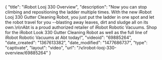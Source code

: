 {
    "title": "iRobot Looj 330 Overview",
    "description": "Now you can stop climbing and repositioning the ladder multiple times. With the new iRobot Looj 330 Gutter Cleaning Robot, you just put the ladder in one spot and let the robot travel for you --blasting away leaves, dirt and sludge all on its own.\n\nAbt is a proud authorized retailer of iRobot Robotic Vacuums. Shop for the iRobot Look 330 Gutter Cleaning Robot as well as the full line of iRobot Robotic Vacuums at Abt today!",
    "videoid": "69885264",
    "date_created": "1367613382",
    "date_modified": "1477686737",
    "type": "captivate",
    "layout": "video",
    "url": "\/v\/irobot-looj-330-overview\/69885264"
}
